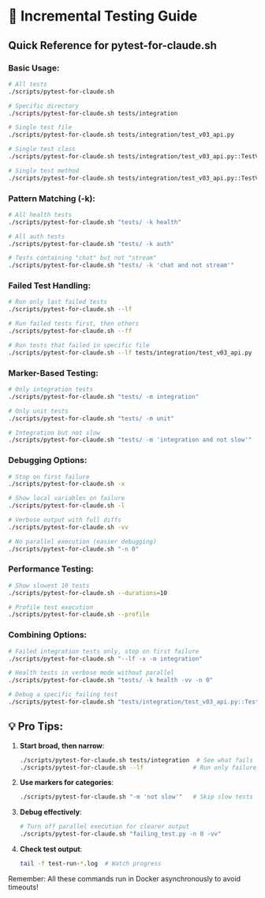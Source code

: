 # 🔄 Incremental Testing Guide

## Quick Reference for pytest-for-claude.sh

### Basic Usage:
```bash
# All tests
./scripts/pytest-for-claude.sh

# Specific directory
./scripts/pytest-for-claude.sh tests/integration

# Single test file
./scripts/pytest-for-claude.sh tests/integration/test_v03_api.py

# Single test class
./scripts/pytest-for-claude.sh tests/integration/test_v03_api.py::TestV03ChatAPI

# Single test method
./scripts/pytest-for-claude.sh tests/integration/test_v03_api.py::TestV03ChatAPI::test_simple_chat_message
```

### Pattern Matching (-k):
```bash
# All health tests
./scripts/pytest-for-claude.sh "tests/ -k health"

# All auth tests
./scripts/pytest-for-claude.sh "tests/ -k auth"

# Tests containing "chat" but not "stream"
./scripts/pytest-for-claude.sh "tests/ -k 'chat and not stream'"
```

### Failed Test Handling:
```bash
# Run only last failed tests
./scripts/pytest-for-claude.sh --lf

# Run failed tests first, then others
./scripts/pytest-for-claude.sh --ff

# Run tests that failed in specific file
./scripts/pytest-for-claude.sh --lf tests/integration/test_v03_api.py
```

### Marker-Based Testing:
```bash
# Only integration tests
./scripts/pytest-for-claude.sh "tests/ -m integration"

# Only unit tests
./scripts/pytest-for-claude.sh "tests/ -m unit"

# Integration but not slow
./scripts/pytest-for-claude.sh "tests/ -m 'integration and not slow'"
```

### Debugging Options:
```bash
# Stop on first failure
./scripts/pytest-for-claude.sh -x

# Show local variables on failure
./scripts/pytest-for-claude.sh -l

# Verbose output with full diffs
./scripts/pytest-for-claude.sh -vv

# No parallel execution (easier debugging)
./scripts/pytest-for-claude.sh "-n 0"
```

### Performance Testing:
```bash
# Show slowest 10 tests
./scripts/pytest-for-claude.sh --durations=10

# Profile test execution
./scripts/pytest-for-claude.sh --profile
```

### Combining Options:
```bash
# Failed integration tests only, stop on first failure
./scripts/pytest-for-claude.sh "--lf -x -m integration"

# Health tests in verbose mode without parallel
./scripts/pytest-for-claude.sh "tests/ -k health -vv -n 0"

# Debug a specific failing test
./scripts/pytest-for-claude.sh "tests/integration/test_v03_api.py::TestV03ChatAPI::test_conversation_context -vv -l -n 0"
```

## 💡 Pro Tips:

1. **Start broad, then narrow**:
   ```bash
   ./scripts/pytest-for-claude.sh tests/integration  # See what fails
   ./scripts/pytest-for-claude.sh --lf              # Run only failures
   ```

2. **Use markers for categories**:
   ```bash
   ./scripts/pytest-for-claude.sh "-m 'not slow'"   # Skip slow tests
   ```

3. **Debug effectively**:
   ```bash
   # Turn off parallel execution for clearer output
   ./scripts/pytest-for-claude.sh "failing_test.py -n 0 -vv"
   ```

4. **Check test output**:
   ```bash
   tail -f test-run-*.log  # Watch progress
   ```

Remember: All these commands run in Docker asynchronously to avoid timeouts!